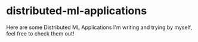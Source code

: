 # distributed-ml-applications
Here are some Distributed ML Applications I'm writing and trying by myself, feel free to check them out!
